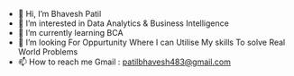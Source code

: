 - 👋 Hi, I’m Bhavesh Patil
- 👀 I’m interested in Data Analytics  & Business Intelligence
- 🌱 I’m currently learning BCA
- 💞️ I’m looking For Oppurtunity Where I can Utilise My skills To solve Real World Problems
- 📫 How to reach me
  Gmail : patilbhavesh483@gmail.com

<!---
patilbhavesh48/patilbhavesh48 is a ✨ special ✨ repository because its `README.md` (this file) appears on your GitHub profile.
You can click the Preview link to take a look at your changes.
--->
